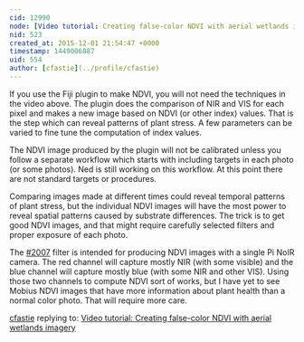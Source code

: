 ```yaml
---
cid: 12990
node: [Video tutorial: Creating false-color NDVI with aerial wetlands imagery](../notes/warren/10-27-2011/video-tutorial-creating-false-color-ndvi-aerial-wetlands-imagery)
nid: 523
created_at: 2015-12-01 21:54:47 +0000
timestamp: 1449006887
uid: 554
author: [cfastie](../profile/cfastie)
---
```


If you use the Fiji plugin to make NDVI, you will not need the techniques in the video above. The plugin does the comparison of NIR and VIS for each pixel and makes a new image based on NDVI (or other index) values. That is the step which can reveal patterns of plant stress. A few parameters can be varied to fine tune the computation of index values. 

The NDVI image produced by the plugin will not be calibrated unless you follow a separate workflow which starts with including targets in each photo (or some photos). Ned is still working on this workflow. At this point there are not standard targets or procedures. 

Comparing images made at different times could reveal temporal patterns of plant stress, but the individual NDVI images will have the most power to reveal spatial patterns caused by substrate differences. The trick is to get good NDVI images, and that might require carefully selected filters and proper exposure of each photo. 

The [#2007](/n/2007) filter is intended for producing NDVI images with a single Pi NoIR camera. The red channel will capture mostly NIR  (with some visible) and the blue channel will capture mostly blue (with some NIR and other VIS). Using those two channels to compute NDVI sort of works, but I have yet to see Mobius NDVI images that have more information about plant health than a normal color photo. That will require more care.

[cfastie](../profile/cfastie) replying to: [Video tutorial: Creating false-color NDVI with aerial wetlands imagery](../notes/warren/10-27-2011/video-tutorial-creating-false-color-ndvi-aerial-wetlands-imagery)

